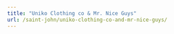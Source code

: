 ```yaml
---
title: "Uniko Clothing co & Mr. Nice Guys"
url: /saint-john/uniko-clothing-co-and-mr-nice-guys/
---
```


